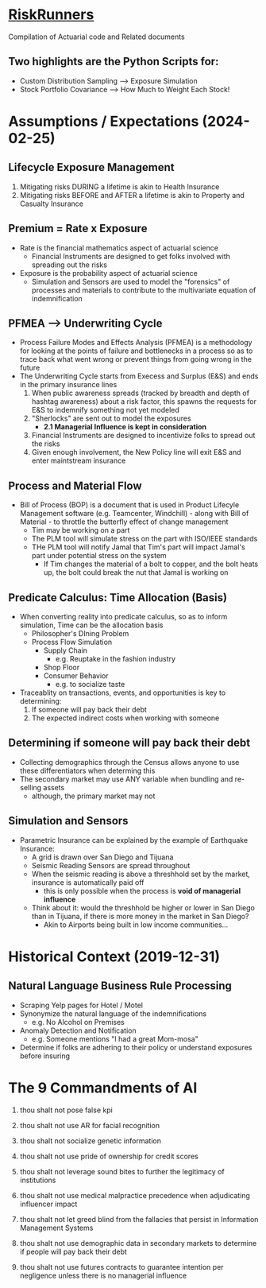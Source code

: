 # [RiskRunners](https://riskrunners.com)
Compilation of Actuarial code and Related documents

## Two highlights are the Python Scripts for:


- Custom Distribution Sampling --> Exposure Simulation
- Stock Portfolio Covariance --> How Much to Weight Each Stock!


# Assumptions / Expectations (2024-02-25)

## Lifecycle Exposure Management

1. Mitigating risks DURING a lifetime is akin to Health Insurance
2. Mitigating risks BEFORE and AFTER a lifetime is akin to Property and Casualty Insurance

## Premium = Rate x Exposure

- Rate is the financial mathematics aspect of actuarial science
    - Financial Instruments are designed to get folks involved with spreading out the risks
- Exposure is the probability aspect of actuarial science
    - Simulation and Sensors are used to model the "forensics" of processes and materials to contribute to the multivariate equation of indemnification

## PFMEA --> Underwriting Cycle

- Process Failure Modes and Effects Analysis (PFMEA) is a methodology for looking at the points of failure and bottlenecks in a process so as to trace back what went wrong or prevent things from going wrong in the future
- The Underwriting Cycle starts from Execess and Surplus (E&S) and ends in the primary insurance lines
    1. When public awareness spreads (tracked by breadth and depth of hashtag awareness) about a risk factor, this spawns the requests for E&S to indemnify something not yet modeled
    2. "Sherlocks" are sent out to model the exposures
        - **2.1 Managerial Influence is kept in consideration**
    3. Financial Instruments are designed to incentivize folks to spread out the risks
    4. Given enough involvement, the New Policy line will exit E&S and enter maintstream insurance

## Process and Material Flow

- Bill of Process (BOP) is a document that is used in Product Lifecyle Management software (e.g. Teamcenter, Windchill) - along with Bill of Material - to throttle the butterfly effect of change management
    - Tim may be working on a part
    - The PLM tool will simulate stress on the part with ISO/IEEE standards
    - THe PLM tool will notify Jamal that Tim's part will impact Jamal's part under potential stress on the system
        - If Tim changes the material of a bolt to copper, and the bolt heats up, the bolt could break the nut that Jamal is working on

## Predicate Calculus: Time Allocation (Basis)

- When converting reality into predicate calculus, so as to inform simulation, Time can be the allocation basis
    - Philosopher's DIning Problem
    - Process Flow Simulation
        - Supply Chain
            - e.g. Reuptake in the fashion industry
        - Shop Floor
        - Consumer Behavior
            - e.g. to socialize taste
- Traceablity on transactions, events, and opportunities is key to determining:
    1. If someone will pay back their debt
    2. The expected indirect costs when working with someone

## Determining if someone will pay back their debt

- Collecting demographics through the Census allows anyone to use these differentiators when determing this
- The secondary market may use ANY variable when bundling and re-selling assets
    - although, the primary market may not

## Simulation and Sensors

- Parametric Insurance can be explained by the example of Earthquake Insurance:
    - A grid is drawn over San Diego and Tijuana
    - Seismic Reading Sensors are spread throughout
    - When the seismic reading is above a threshhold set by the market, insurance is automatically paid off
        - this is only possible when the process is **void of managerial influence**
    - Think about it: would the threshhold be higher or lower in San Diego than in Tijuana, if there is more money in the market in San Diego?
        - Akin to Airports being built in low income communities...

# Historical Context (2019-12-31)

## Natural Language Business Rule Processing

- Scraping Yelp pages for Hotel / Motel
- Synonymize the natural language of the indemnifications
    - e.g. No Alcohol on Premises
- Anomaly Detection and Notification
    - e.g. Someone mentions "I had a great Mom-mosa"
- Determine if folks are adhering to their policy or understand exposures before insuring




# The 9 Commandments of AI



1. thou shalt not pose false kpi

2. thou shalt not use AR for facial recognition

3. thou shalt not socialize genetic information

4. thou shalt not use pride of ownership for credit scores

5. thou shalt not leverage sound bites to further the legitimacy of institutions

6. thou shalt not use medical malpractice precedence when adjudicating influencer impact

7. thou shalt not let greed blind from the fallacies that persist in Information Management Systems

8. thou shalt not use demographic data in secondary markets to determine if people will pay back their debt

9. thou shalt not use futures contracts to guarantee intention per negligence unless there is no managerial influence


